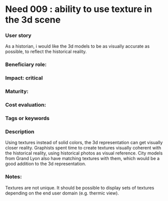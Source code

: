 # Need 009 : ability to use texture in the 3d scene

### User story
As a historian, i would like the 3d models to be as visually accurate as possible, to reflect the historical reality. 

### Beneficiary role: 

### Impact: critical

### Maturity:

### Cost evaluation:

### Tags or keywords

### Description

Using textures instead of solid colors, the 3d representation can get visually closer reality. Graphists spent time to create textures visually coherent with the historical reality, using historical photos as visual reference. City models from Grand Lyon also have matching textures with them, which would be a good addition to the 3d representation.

### Notes:
Textures are not unique. It should be possible to display sets of textures depending on the end user domain (e.g. thermic view).



